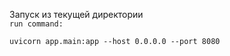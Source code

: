 Запуск из текущей директории  
`run command:`
```
uvicorn app.main:app --host 0.0.0.0 --port 8080
```